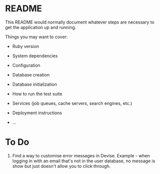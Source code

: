 # README

This README would normally document whatever steps are necessary to get the
application up and running.

Things you may want to cover:

* Ruby version

* System dependencies

* Configuration

* Database creation

* Database initialization

* How to run the test suite

* Services (job queues, cache servers, search engines, etc.)

* Deployment instructions

* ...

# To Do 
1. Find a way to customise error messages in Devise. Example - when logging in with an email that's not in the user database, no message is show but just doesn't allow you to click through.